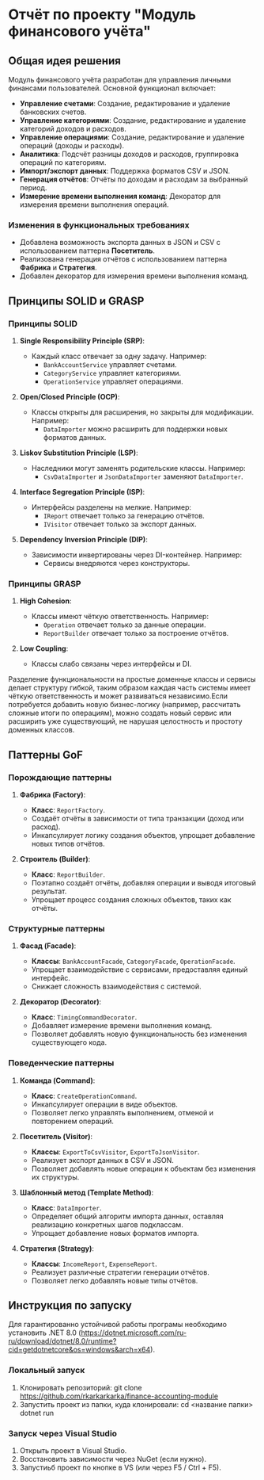 # Отчёт по проекту "Модуль финансового учёта"

## Общая идея решения

Модуль финансового учёта разработан для управления личными финансами пользователей. Основной функционал включает:

- **Управление счетами**: Создание, редактирование и удаление банковских счетов.
- **Управление категориями**: Создание, редактирование и удаление категорий доходов и расходов.
- **Управление операциями**: Создание, редактирование и удаление операций (доходы и расходы).
- **Аналитика**: Подсчёт разницы доходов и расходов, группировка операций по категориям.
- **Импорт/экспорт данных**: Поддержка форматов CSV и JSON.
- **Генерация отчётов**: Отчёты по доходам и расходам за выбранный период.
- **Измерение времени выполнения команд**: Декоратор для измерения времени выполнения операций.

### Изменения в функциональных требованиях
- Добавлена возможность экспорта данных в JSON и CSV с использованием паттерна **Посетитель**.
- Реализована генерация отчётов с использованием паттерна **Фабрика** и **Стратегия**.
- Добавлен декоратор для измерения времени выполнения команд.



## Принципы SOLID и GRASP

### Принципы SOLID

1. **Single Responsibility Principle (SRP)**:
   - Каждый класс отвечает за одну задачу. Например:
     - `BankAccountService` управляет счетами.
     - `CategoryService` управляет категориями.
     - `OperationService` управляет операциями.

2. **Open/Closed Principle (OCP)**:
   - Классы открыты для расширения, но закрыты для модификации. Например:
     - `DataImporter` можно расширить для поддержки новых форматов данных.

3. **Liskov Substitution Principle (LSP)**:
   - Наследники могут заменять родительские классы. Например:
     - `CsvDataImporter` и `JsonDataImporter` заменяют `DataImporter`.

4. **Interface Segregation Principle (ISP)**:
   - Интерфейсы разделены на мелкие. Например:
     - `IReport` отвечает только за генерацию отчётов.
     - `IVisitor` отвечает только за экспорт данных.

5. **Dependency Inversion Principle (DIP)**:
   - Зависимости инвертированы через DI-контейнер. Например:
     - Сервисы внедряются через конструкторы.

### Принципы GRASP

1. **High Cohesion**:
   - Классы имеют чёткую ответственность. Например:
     - `Operation` отвечает только за данные операции.
     - `ReportBuilder` отвечает только за построение отчётов.

2. **Low Coupling**:
   - Классы слабо связаны через интерфейсы и DI.

Разделение функциональности на простые доменные классы и сервисы делает структуру гибкой, таким образом каждая часть системы имеет чёткую ответственность и может развиваться независимо.Если потребуется добавить новую бизнес-логику (например, рассчитать сложные итоги по операциям), можно создать новый сервис или расширить уже существующий, не нарушая целостность и простоту доменных классов. 


## Паттерны GoF

### Порождающие паттерны

1. **Фабрика (Factory)**:
   - **Класс**: `ReportFactory`.
   - Создаёт отчёты в зависимости от типа транзакции (доход или расход).
   - Инкапсулирует логику создания объектов, упрощает добавление новых типов отчётов.

2. **Строитель (Builder)**:
   - **Класс**: `ReportBuilder`.
   -  Поэтапно создаёт отчёты, добавляя операции и выводя итоговый результат.
   - Упрощает процесс создания сложных объектов, таких как отчёты.

### Структурные паттерны

1. **Фасад (Facade)**:
   - **Классы**: `BankAccountFacade`, `CategoryFacade`, `OperationFacade`.
   - Упрощает взаимодействие с сервисами, предоставляя единый интерфейс.
   - Снижает сложность взаимодействия с системой.

2. **Декоратор (Decorator)**:
   - **Класс**: `TimingCommandDecorator`.
   - Добавляет измерение времени выполнения команд.
   - Позволяет добавлять новую функциональность без изменения существующего кода.

### Поведенческие паттерны

1. **Команда (Command)**:
   - **Класс**: `CreateOperationCommand`.
   - Инкапсулирует операции в виде объектов.
   - Позволяет легко управлять выполнением, отменой и повторением операций.

2. **Посетитель (Visitor)**:
   - **Классы**: `ExportToCsvVisitor`, `ExportToJsonVisitor`.
   - Реализует экспорт данных в CSV и JSON.
   - Позволяет добавлять новые операции к объектам без изменения их структуры.

3. **Шаблонный метод (Template Method)**:
   - **Класс**: `DataImporter`.
   - Определяет общий алгоритм импорта данных, оставляя реализацию конкретных шагов подклассам.
   - Упрощает добавление новых форматов импорта.

4. **Стратегия (Strategy)**:
   - **Классы**: `IncomeReport`, `ExpenseReport`.
   - Реализует различные стратегии генерации отчётов.
   - Позволяет легко добавлять новые типы отчётов.

## Инструкция по запуску
Для гарантированно устойчивой работы програмы необходимо установить .NET 8.0 (https://dotnet.microsoft.com/ru-ru/download/dotnet/8.0/runtime?cid=getdotnetcore&os=windows&arch=x64).

### Локальный запуск
1. Клонировать репозиторий:
git clone https://github.com/rkarkarkarka/finance-accounting-module
2. Запустить проект из папки, куда клонировали:
cd <название папки>
dotnet run

### Запуск через Visual Studio
1. Открыть проект в Visual Studio.
2. Восстановить зависимости через NuGet (если нужно).
3. Запустиьб проект по кнопке в VS (или через F5 / Ctrl + F5).
